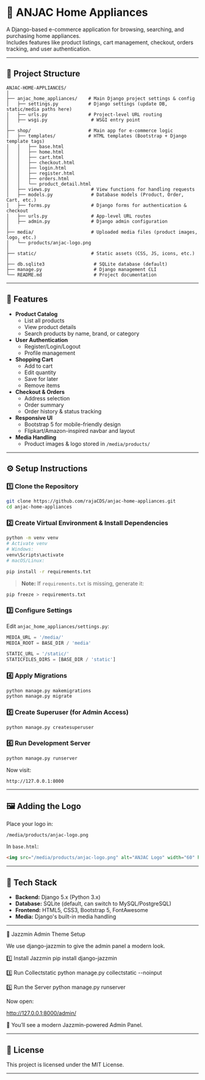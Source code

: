 # 🛒 ANJAC Home Appliances

A Django-based e-commerce application for browsing, searching, and purchasing home appliances.  
Includes features like product listings, cart management, checkout, orders tracking, and user authentication.

---

## 📂 Project Structure

```
ANJAC-HOME-APPLIANCES/
│
├── anjac_home_appliances/    # Main Django project settings & config
│   ├── settings.py           # Django settings (update DB, static/media paths here)
│   ├── urls.py               # Project-level URL routing
│   ├── wsgi.py                # WSGI entry point
│
├── shop/                     # Main app for e-commerce logic
│   ├── templates/            # HTML templates (Bootstrap + Django template tags)
│   │   ├── base.html
│   │   ├── home.html
│   │   ├── cart.html
│   │   ├── checkout.html
│   │   ├── login.html
│   │   ├── register.html
│   │   ├── orders.html
│   │   └── product_detail.html
│   ├── views.py               # View functions for handling requests
│   ├── models.py              # Database models (Product, Order, Cart, etc.)
│   ├── forms.py               # Django forms for authentication & checkout
│   ├── urls.py                # App-level URL routes
│   ├── admin.py               # Django admin configuration
│
├── media/                     # Uploaded media files (product images, logo, etc.)
│   └── products/anjac-logo.png
│
├── static/                    # Static assets (CSS, JS, icons, etc.)
│
├── db.sqlite3                  # SQLite database (default)
├── manage.py                   # Django management CLI
└── README.md                   # Project documentation
```

---

## 🚀 Features

- **Product Catalog**
  - List all products
  - View product details
  - Search products by name, brand, or category
- **User Authentication**
  - Register/Login/Logout
  - Profile management
- **Shopping Cart**
  - Add to cart
  - Edit quantity
  - Save for later
  - Remove items
- **Checkout & Orders**
  - Address selection
  - Order summary
  - Order history & status tracking
- **Responsive UI**
  - Bootstrap 5 for mobile-friendly design
  - Flipkart/Amazon-inspired navbar and layout
- **Media Handling**
  - Product images & logo stored in `/media/products/`

---

## ⚙️ Setup Instructions

### 1️⃣ Clone the Repository
```bash
git clone https://github.com/rajaCDS/anjac-home-appliances.git
cd anjac-home-appliances
```

### 2️⃣ Create Virtual Environment & Install Dependencies
```bash
python -m venv venv
# Activate venv
# Windows:
venv\Scripts\activate
# macOS/Linux:

pip install -r requirements.txt
```

> **Note:** If `requirements.txt` is missing, generate it:
```bash
pip freeze > requirements.txt
```

### 3️⃣ Configure Settings
Edit `anjac_home_appliances/settings.py`:
```python
MEDIA_URL = '/media/'
MEDIA_ROOT = BASE_DIR / 'media'

STATIC_URL = '/static/'
STATICFILES_DIRS = [BASE_DIR / 'static']
```

### 4️⃣ Apply Migrations
```bash
python manage.py makemigrations
python manage.py migrate
```

### 5️⃣ Create Superuser (for Admin Access)
```bash
python manage.py createsuperuser
```

### 6️⃣ Run Development Server
```bash
python manage.py runserver
```
Now visit:  
```
http://127.0.0.1:8000
```

---

## 🖼️ Adding the Logo
Place your logo in:
```
/media/products/anjac-logo.png
```
In `base.html`:
```html
<img src="/media/products/anjac-logo.png" alt="ANJAC Logo" width="60" height="60">
```

---

## 📌 Tech Stack
- **Backend:** Django 5.x (Python 3.x)
- **Database:** SQLite (default, can switch to MySQL/PostgreSQL)
- **Frontend:** HTML5, CSS3, Bootstrap 5, FontAwesome
- **Media:** Django's built-in media handling

---

🎨 Jazzmin Admin Theme Setup

We use django-jazzmin
 to give the admin panel a modern look.

1️⃣ Install Jazzmin
pip install django-jazzmin


3️⃣ Run Collectstatic
python manage.py collectstatic --noinput


5️⃣ Run the Server
python manage.py runserver


Now open:

http://127.0.0.1:8000/admin/


🎉 You’ll see a modern Jazzmin-powered Admin Panel.

---

## 📄 License
This project is licensed under the MIT License.

---

